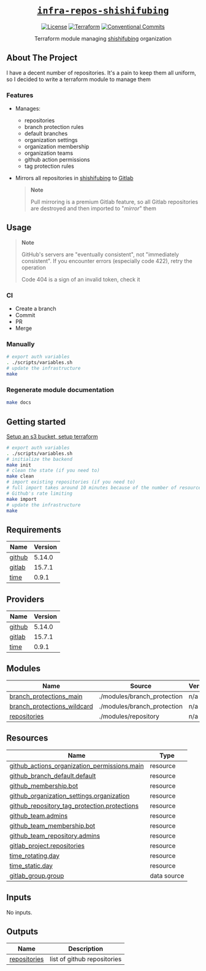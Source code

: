 <div align="center" markdown="1">

# [`infra-repos-shishifubing`][url-repo]

[![License][badge-license]][url-license]
[![Terraform][badge-workflow-terraform]][url-workflow-terraform]
[![Conventional Commits][badge-conventionalcommits]][url-conventionalcommits]

Terraform module managing [shishifubing][url-owner] organization

</div>

## About The Project

I have a decent number of repositories. It's a pain to keep them all uniform,
so I decided to write a terraform module to manage them

### Features

- Manages:

  - repositories
  - branch protection rules
  - default branches
  - organization settings
  - organization membership
  - organization teams
  - github action permissions
  - tag protection rules

- Mirrors all repositories in [shishifubing][url-owner] to [Gitlab][url-owner-gitlab]

  > **Note**
  >
  > Pull mirroring is a premium Gitlab feature,
  > so all Gitlab repositories are destroyed and then imported to "_mirror_" them

## Usage

> **Note**
>
> GitHub's servers are "eventually consistent", not "immediately consistent".
> If you encounter errors (especially code 422), retry the operation
>
> Code 404 is a sign of an invalid token, check it

### CI

- Create a branch
- Commit
- PR
- Merge

### Manually

```bash
# export auth variables
. ./scripts/variables.sh
# update the infrastructure
make
```

### Regenerate module documentation

```bash
make docs
```

## Getting started

[Setup an s3 bucket, setup terraform][url-setup]

```bash
# export auth variables
. ./scripts/variables.sh
# initialize the backend
make init
# clean the state (if you need to)
make clean
# import existing repositories (if you need to)
# full import takes around 10 minutes because of the number of resources and
# Github's rate limiting
make import
# update the infrastructure
make
```

<!-- relative links -->

[branch_protection]: modules/branch_protection
[repository]: modules/repository

<!-- project links -->

[url-repo]: https://github.com/shishifubing/infra-repos-shishifubing
[url-license]: https://github.com/shishifubing/infra-repos-shishifubing/blob/main/LICENSE
[url-workflow-terraform]: https://github.com/shishifubing/infra-repos-shishifubing/actions/workflows/terraform.yml?branch=main

<!-- external links -->

[url-owner]: https://github.com/shishifubing
[url-owner-gitlab]: https://gitlab.com/shishifubing
[url-setup]: https://github.com/shishifubing/infra-cloud-shishifubing.com/tree/main/cloud/yandex#setup-terraform-backend-and-local-environment
[url-conventionalcommits]: https://conventionalcommits.org

<!-- badge links -->

[badge-workflow-terraform]: https://github.com/shishifubing/infra-repos-shishifubing/actions/workflows/terraform.yml/badge.svg?branch=main
[badge-license]: https://img.shields.io/github/license/shishifubing/infra-repos-shishifubing.svg
[badge-conventionalcommits]: https://img.shields.io/badge/conventional%20commits-1.0.0-%23FE5196?logo=conventionalcommits&logoColor=white

<!-- BEGIN_TF_DOCS -->

## Requirements

| Name                                                            | Version |
| --------------------------------------------------------------- | ------- |
| <a name="requirement_github"></a> [github](#requirement_github) | 5.14.0  |
| <a name="requirement_gitlab"></a> [gitlab](#requirement_gitlab) | 15.7.1  |
| <a name="requirement_time"></a> [time](#requirement_time)       | 0.9.1   |

## Providers

| Name                                                      | Version |
| --------------------------------------------------------- | ------- |
| <a name="provider_github"></a> [github](#provider_github) | 5.14.0  |
| <a name="provider_gitlab"></a> [gitlab](#provider_gitlab) | 15.7.1  |
| <a name="provider_time"></a> [time](#provider_time)       | 0.9.1   |

## Modules

| Name                                                                                                                 | Source                      | Version |
| -------------------------------------------------------------------------------------------------------------------- | --------------------------- | ------- |
| <a name="module_branch_protections_main"></a> [branch_protections_main](#module_branch_protections_main)             | ./modules/branch_protection | n/a     |
| <a name="module_branch_protections_wildcard"></a> [branch_protections_wildcard](#module_branch_protections_wildcard) | ./modules/branch_protection | n/a     |
| <a name="module_repositories"></a> [repositories](#module_repositories)                                              | ./modules/repository        | n/a     |

## Resources

| Name                                                                                                                                                               | Type        |
| ------------------------------------------------------------------------------------------------------------------------------------------------------------------ | ----------- |
| [github_actions_organization_permissions.main](https://registry.terraform.io/providers/integrations/github/5.14.0/docs/resources/actions_organization_permissions) | resource    |
| [github_branch_default.default](https://registry.terraform.io/providers/integrations/github/5.14.0/docs/resources/branch_default)                                  | resource    |
| [github_membership.bot](https://registry.terraform.io/providers/integrations/github/5.14.0/docs/resources/membership)                                              | resource    |
| [github_organization_settings.organization](https://registry.terraform.io/providers/integrations/github/5.14.0/docs/resources/organization_settings)               | resource    |
| [github_repository_tag_protection.protections](https://registry.terraform.io/providers/integrations/github/5.14.0/docs/resources/repository_tag_protection)        | resource    |
| [github_team.admins](https://registry.terraform.io/providers/integrations/github/5.14.0/docs/resources/team)                                                       | resource    |
| [github_team_membership.bot](https://registry.terraform.io/providers/integrations/github/5.14.0/docs/resources/team_membership)                                    | resource    |
| [github_team_repository.admins](https://registry.terraform.io/providers/integrations/github/5.14.0/docs/resources/team_repository)                                 | resource    |
| [gitlab_project.repositories](https://registry.terraform.io/providers/gitlabhq/gitlab/15.7.1/docs/resources/project)                                               | resource    |
| [time_rotating.day](https://registry.terraform.io/providers/hashicorp/time/0.9.1/docs/resources/rotating)                                                          | resource    |
| [time_static.day](https://registry.terraform.io/providers/hashicorp/time/0.9.1/docs/resources/static)                                                              | resource    |
| [gitlab_group.group](https://registry.terraform.io/providers/gitlabhq/gitlab/15.7.1/docs/data-sources/group)                                                       | data source |

## Inputs

No inputs.

## Outputs

| Name                                                                    | Description                 |
| ----------------------------------------------------------------------- | --------------------------- |
| <a name="output_repositories"></a> [repositories](#output_repositories) | list of github repositories |

<!-- END_TF_DOCS -->
